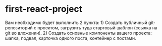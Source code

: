 # first-react-project
Вам необходимо будет выполнить 2 пункта: 1) Создать публичный git-репозиторий с проектом, загрузить туда стартовый шаблон (ссылка на git во вложении). 2) Создать основные компоненты вашего проекта: шапка, подвал, карточка одного поста, контейнер с постами. 
